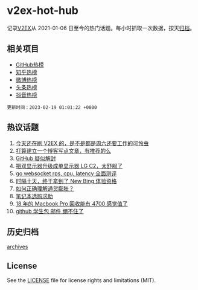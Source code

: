 # v2ex-hot-hub

 记录[V2EX](https://www.v2ex.com/)从 2021-01-06 日至今的热门话题。每小时抓取一次数据，按天[归档](archives)。
 
 ## 相关项目

- [GitHub热榜](https://github.com/it985/github-hot-hub)
- [知乎热榜](https://github.com/it985/zhihu-hot-hub)
- [微博热榜](https://github.com/it985/weibo-hot-hub)
- [头条热榜](https://github.com/it985/toutiao-hot-hub)
- [抖音热榜](https://github.com/it985/douyin-hot-hub)


 `更新时间：2023-02-19 01:01:22 +0800`

## 热议话题

1. [今天还在刷 V2EX 的，是不是都是周六还要工作的可怜虫](https://www.v2ex.com/t/917154)
1. [打算建立一个博客写点文章，有推荐的么](https://www.v2ex.com/t/917124)
1. [GitHub 疑似解封](https://www.v2ex.com/t/917108)
1. [把双显示器升级成单显示器 LG C2，太舒服了](https://www.v2ex.com/t/917110)
1. [go websocket rps, cpu, latency 全面测评](https://www.v2ex.com/t/917122)
1. [时隔十天，终于拿到了 New Bing 体验资格](https://www.v2ex.com/t/917107)
1. [如何正确理解通货膨胀？](https://www.v2ex.com/t/917150)
1. [笔记本选购求助](https://www.v2ex.com/t/917128)
1. [18 年的 Macbook Pro 回收能有 4700 感觉值了](https://www.v2ex.com/t/917116)
1. [github 学生包 邮件 绷不住了](https://www.v2ex.com/t/917119)

## 历史归档

[archives](archives)

## License

See the [LICENSE](LICENSE) file for license rights and limitations (MIT).
